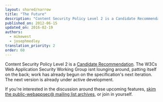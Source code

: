 ```yaml
---
layout: shared/narrow
title: "The Future"
description: "Content Security Policy Level 2 is a Candidate Recommendation. The W3Cs Web Application Security Working Group isnt lounging around, patting itself on the back; work has already begun on the specification's next iteration. The next version is already under active development."
published_on: 2012-06-15
updated_on: 2016-02-19
authors:
  - mikewest
  - josephmedley
translation_priority: 2
order: 60
---
```


<p class="intro">
Content Security Policy Level 2 is a <a href="http://www.w3.org/TR/CSP2/">
Candidate Recommendation</a>. The W3Cs Web 
Application Security Working Group isnt lounging around, patting itself on the
back; work has already begun on the specification's next iteration. The next
version is already under active development.
</p>

If you're interested in the discussion around these upcoming features, 
[skim the public-webappsec@ mailing list archives](http://lists.w3.org/Archives/Public/public-webappsec/), 
or join in yourself.